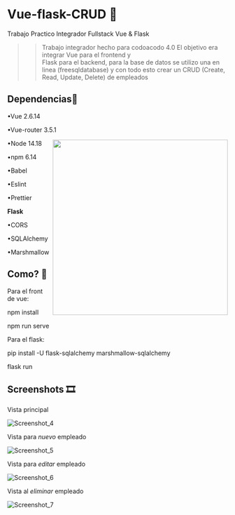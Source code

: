 # Vue-flask-CRUD 🎇

Trabajo Practico Integrador Fullstack Vue & Flask 

>> Trabajo integrador hecho para codoacodo 4.0 
>> El objetivo era integrar Vue para el frontend y  
>> Flask para el backend, para la base de datos se utilizo 
>> una en linea (freesqldatabase) y con todo esto crear un CRUD (Create, Read, Update, Delete) de empleados

## Dependencias🎀

•Vue 2.6.14 </p>
•Vue-router 3.5.1 </p>
<img src="https://user-images.githubusercontent.com/72955349/179333996-301bce11-7e8b-4d8c-bc8e-798130fadb0e.png" min-width="400px" max-width="400px" width="400px" align="right">
•Node 14.18 </p>
•npm 6.14 </p>
•Babel </p>
•Eslint </p>
•Prettier </p>


**Flask** </p>
•CORS </p>
•SQLAlchemy </p>
•Marshmallow </p>

## Como? 🎐

Para el front de vue:

npm install

npm run serve

Para el flask:

pip install -U flask-sqlalchemy marshmallow-sqlalchemy

flask run

## Screenshots 🎞

Vista principal </p>
![Screenshot_4](https://user-images.githubusercontent.com/72955349/179332498-63445a7d-08f8-4e4e-a9b9-80190d01b91c.png)

Vista para *nuevo* empleado </p>
![Screenshot_5](https://user-images.githubusercontent.com/72955349/179332694-b125d074-85ee-43de-aed2-bd48692897dc.png)

Vista para *editar* empleado </p>
![Screenshot_6](https://user-images.githubusercontent.com/72955349/179332817-a31cd7c3-6a69-44c6-8439-2730012b87a9.png)

Vista al *eliminar* empleado </p>
![Screenshot_7](https://user-images.githubusercontent.com/72955349/179332901-a3d4ceec-823b-4104-ba2a-6b1b2239edc1.png)






